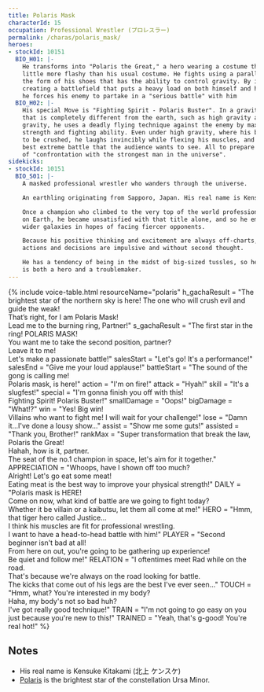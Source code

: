 ```yaml
---
title: Polaris Mask
characterId: 15
occupation: Professional Wrestler (プロレスラー)
permalink: /charas/polaris_mask/
heroes:
- stockId: 10151
  BIO_H01: |-
    He transforms into "Polaris the Great," a hero wearing a costume that is a
    little more flashy than his usual costume. He fights using a parallel weapon in
    the form of his shoes that has the ability to control gravity. By intentionally
    creating a battlefield that puts a heavy load on both himself and his enemies,
    he forces his enemy to partake in a "serious battle" with him
  BIO_H02: |-
    His special Move is "Fighting Spirit - Polaris Buster". In a gravitational field
    that is completely different from the earth, such as high gravity and low
    gravity, he uses a deadly flying technique against the enemy by maximizing his
    strength and fighting ability. Even under high gravity, where his body is likely
    to be crushed, he laughs invincibly while flexing his muscles, and shows off the
    best extreme battle that the audience wants to see. All to prepare for his dream
    of "confrontation with the strongest man in the universe".
sidekicks:
- stockId: 10151
  BIO_S01: |-
    A masked professional wrestler who wanders through the universe.

    An earthling originating from Sapporo, Japan. His real name is Kensuke Kitakami.

    Once a champion who climbed to the very top of the world professional wrestling
    on Earth, he became unsatisfied with that title alone, and so he embarked towads
    wider galaxies in hopes of facing fiercer opponents.

    Because his positive thinking and excitement are always off-charts, all of his
    actions and decisions are impulsive and without second thought.

    He has a tendency of being in the midst of big-sized tussles, so he is a man who
    is both a hero and a troublemaker.
---
```


{% include voice-table.html resourceName="polaris"
h_gachaResult = "The brightest star of the northern sky is here! The one who will crush evil and guide the weak!<br>That’s right, for I am Polaris Mask!<br>Lead me to the burning ring, Partner!"
s_gachaResult = "The first star in the ring! POLARIS MASK!<br>You want me to take the second position, partner?<br>Leave it to me!<br>Let's make a passionate battle!"
salesStart = "Let's go! It's a performance!"
salesEnd = "Give me your loud applause!"
battleStart = "The sound of the gong is calling me!<br>Polaris mask, is here!"
action = "I'm on fire!"
attack = "Hyah!"
skill = "It's a slugfest!"
special = "I'm gonna finish you off with this!<br>Fighting Spirit! Polaris Buster!"
smallDamage = "Oops!"
bigDamage = "What!?"
win = "Yes! Big win!<br>Villains who want to fight me! I will wait for your challenge!"
lose = "Damn it…I've done a lousy show…"
assist = "Show me some guts!"
assisted = "Thank you, Brother!"
rankMax = "Super transformation that break the law, Polaris the Great!<br>Hahah, how is it, partner.<br>The seat of the no.1 champion in space, let's aim for it together."
APPRECIATION = "Whoops, have I shown off too much?<br>Alright! Let's go eat some meat!<br>Eating meat is the best way to improve your physical strength!"
DAILY = "Polaris mask is HERE!<br>Come on now, what kind of battle are we going to fight today?<br>Whether it be villain or a kaibutsu, let them all come at me!"
HERO = "Hmm, that tiger hero called Justice...<br>I think his muscles are fit for professional wrestling.<br>I want to have a head-to-head battle with him!"
PLAYER = "Second beginner isn't bad at all!<br>From here on out, you're going to be gathering up experience!<br>Be quiet and follow me!"
RELATION = "I oftentimes meet Rad while on the road.<br>That's because we're always on the road looking for battle.<br>The kicks that come out of his legs are the best I've ever seen..."
TOUCH = "Hmm, what? You're interested in my body?<br>Haha, my body's not so bad huh? <br>I've got really good technique!"
TRAIN = "I'm not going to go easy on you just because you're new to this!"
TRAINED = "Yeah, that's g-good! You're real hot!"
%}

## Notes

- His real name is Kensuke Kitakami (北上 ケンスケ)
- [Polaris](https://en.wikipedia.org/wiki/Polaris) is the brightest star of the constellation Ursa Minor.
